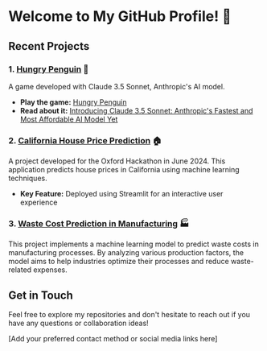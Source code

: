 # Welcome to My GitHub Profile! 👋

## Recent Projects

### 1. [Hungry Penguin](https://github.com/dimplefrancis/hungry-penguin) 🐧
A game developed with Claude 3.5 Sonnet, Anthropic's AI model.

- **Play the game:** [Hungry Penguin](https://hungry-penguin.vercel.app/)
- **Read about it:** [Introducing Claude 3.5 Sonnet: Anthropic's Fastest and Most Affordable AI Model Yet](https://medium.com/@dimplefrancis/introducing-claude-3-5-sonnet-anthropics-fastest-and-most-affordable-ai-model-yet-31978ad30ebb)

### 2. [California House Price Prediction](https://github.com/dimplefrancis/California-House-Price-Prediction) 🏠
A project developed for the Oxford Hackathon in June 2024. This application predicts house prices in California using machine learning techniques.

- **Key Feature:** Deployed using Streamlit for an interactive user experience

### 3. [Waste Cost Prediction in Manufacturing](https://github.com/dimplefrancis/Waste-Cost-Prediction) 🏭
This project implements a machine learning model to predict waste costs in manufacturing processes. By analyzing various production factors, the model aims to help industries optimize their processes and reduce waste-related expenses.

## Get in Touch
Feel free to explore my repositories and don't hesitate to reach out if you have any questions or collaboration ideas!

[Add your preferred contact method or social media links here]

